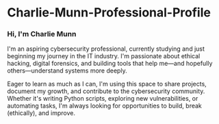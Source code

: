 # Charlie-Munn-Professional-Profile

### Hi, I'm Charlie Munn 
I'm an aspiring cybersecurity professional, currently studying and just beginning my journey in the IT industry. I'm passionate about ethical hacking, digital forensics, and building tools that help me—and hopefully others—understand systems more deeply.  

Eager to learn as much as I can, I'm using this space to share projects, document my growth, and contribute to the cybersecurity community. Whether it's writing Python scripts, exploring new vulnerabilities, or automating tasks, I'm always looking for opportunities to build, break (ethically), and improve.
